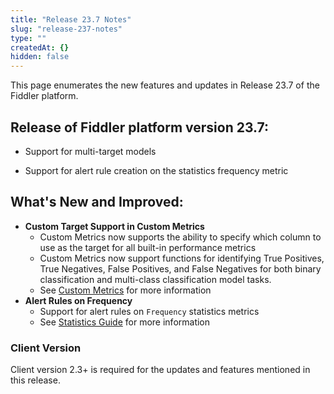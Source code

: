 ```yaml
---
title: "Release 23.7 Notes"
slug: "release-237-notes"
type: ""
createdAt: {}
hidden: false
---
```

This page enumerates the new features and updates in Release 23.7 of the Fiddler platform.

## Release of Fiddler platform version 23.7:

- Support for multi-target models

- Support for alert rule creation on the statistics frequency metric

## What's New and Improved:

- **Custom Target Support in Custom Metrics**
  - Custom Metrics now supports the ability to specify which column to use as the target for all built-in performance metrics
  - Custom Metrics now support functions for identifying True Positives, True Negatives, False Positives, and False Negatives for both binary classification and multi-class classification model tasks.
  - See [Custom Metrics](doc:custom-metrics) for more information
- **Alert Rules on Frequency**
  - Support for alert rules on `Frequency` statistics metrics
  - See [Statistics Guide](doc:statistics) for more information

### Client Version

Client version 2.3+ is required for the updates and features mentioned in this release.